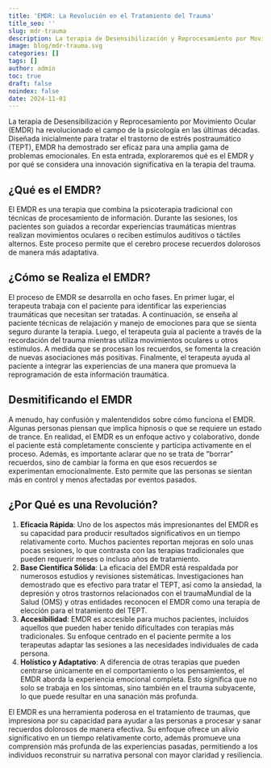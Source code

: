 ```yaml
---
title: 'EMDR: La Revolución en el Tratamiento del Trauma'
title_seo: ''
slug: mdr-trauma
description: La terapia de Desensibilización y Reprocesamiento por Movimiento Ocular (EMDR) ha revolucionado el campo de la psicología en las últimas décadas…
image: blog/mdr-trauma.svg
categories: []
tags: []
author: admin
toc: true
draft: false
noindex: false
date: 2024-11-01
---
```


La terapia de Desensibilización y Reprocesamiento por Movimiento Ocular (EMDR) ha revolucionado el campo de la psicología en las últimas décadas. Diseñada inicialmente para tratar el trastorno de estrés postraumático (TEPT), EMDR ha demostrado ser eficaz para una amplia gama de problemas emocionales. En esta entrada, exploraremos qué es el EMDR y por qué se considera una innovación significativa en la terapia del trauma.

## ¿Qué es el EMDR?

El EMDR es una terapia que combina la psicoterapia tradicional con técnicas de procesamiento de información. Durante las sesiones, los pacientes son guiados a recordar experiencias traumáticas mientras realizan movimientos oculares o reciben estímulos auditivos o táctiles alternos. Este proceso permite que el cerebro procese recuerdos dolorosos de manera más adaptativa.

## ¿Cómo se Realiza el EMDR?

El proceso de EMDR se desarrolla en ocho fases. En primer lugar, el terapeuta trabaja con el paciente para identificar las experiencias traumáticas que necesitan ser tratadas. A continuación, se enseña al paciente técnicas de relajación y manejo de emociones para que se sienta seguro durante la terapia. Luego, el terapeuta guía al paciente a través de la recordación del trauma mientras utiliza movimientos oculares u otros estímulos. A medida que se procesan los recuerdos, se fomenta la creación de nuevas asociaciones más positivas. Finalmente, el terapeuta ayuda al paciente a integrar las experiencias de una manera que promueva la reprogramación de esta información traumática.

## Desmitificando el EMDR

A menudo, hay confusión y malentendidos sobre cómo funciona el EMDR. Algunas personas piensan que implica hipnosis o que se requiere un estado de trance. En realidad, el EMDR es un enfoque activo y colaborativo, donde el paciente está completamente consciente y participa activamente en el proceso. Además, es importante aclarar que no se trata de "borrar" recuerdos, sino de cambiar la forma en que esos recuerdos se experimentan emocionalmente. Esto permite que las personas se sientan más en control y menos afectadas por eventos pasados.

## ¿Por Qué es una Revolución?

1. **Eficacia Rápida**: Uno de los aspectos más impresionantes del EMDR es su capacidad para producir resultados significativos en un tiempo relativamente corto. Muchos pacientes reportan mejoras en solo unas pocas sesiones, lo que contrasta con las terapias tradicionales que pueden requerir meses o incluso años de tratamiento.
2. **Base Científica Sólida**: La eficacia del EMDR está respaldada por numerosos estudios y revisiones sistemáticas. Investigaciones han demostrado que es efectivo para tratar el TEPT, así como la ansiedad, la depresión y otros trastornos relacionados con el traumaMundial de la Salud (OMS) y otras entidades reconocen el EMDR como una terapia de elección para el tratamiento del TEPT.
3. **Accesibilidad**: EMDR es accesible para muchos pacientes, incluidos aquellos que pueden haber tenido dificultades con terapias más tradicionales. Su enfoque centrado en el paciente permite a los terapeutas adaptar las sesiones a las necesidades individuales de cada persona.
4. **Holístico y Adaptativo**: A diferencia de otras terapias que pueden centrarse únicamente en el comportamiento o los pensamientos, el EMDR aborda la experiencia emocional completa. Esto significa que no solo se trabaja en los síntomas, sino también en el trauma subyacente, lo que puede resultar en una sanación más profunda.

El EMDR es una herramienta poderosa en el tratamiento de traumas, que impresiona por su capacidad para ayudar a las personas a procesar y sanar recuerdos dolorosos de manera efectiva. Su enfoque ofrece un alivio significativo en un tiempo relativamente corto, además promueve una comprensión más profunda de las experiencias pasadas, permitiendo a los individuos reconstruir su narrativa personal con mayor claridad y resiliencia.
